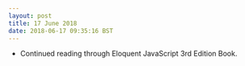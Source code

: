 ```yaml
---
layout: post
title: 17 June 2018 
date: 2018-06-17 09:35:16 BST
---
```

+ Continued reading through Eloquent JavaScript 3rd Edition Book.
